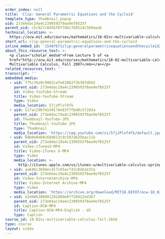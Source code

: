 ```yaml
---
order_index: null
title: 'Clip: General Parametric Equations and the Cycloid'
template_type: thumbnail_popup
uid: 273e6dac19a4c2399593f0ae9ef0525f
parent_uid: c5c027c845bf0f7dbc7b9514c509aeab
technical_location: >-
  https://ocw.mit.edu/courses/mathematics/18-02sc-multivariable-calculus-fall-2010/1.-vectors-and-matrices/part-c-parametric-equations-for-curves/session-17-general-parametric-equations-the-cycloid/clip-general-parametric-equations-and-the-cycloid
short_url: clip-general-parametric-equations-and-the-cycloid
inline_embed_id: '15497671clip:generalparametricequationsandthecycloid2037566'
about_this_resource_text: >-
  <p class="scholar_medsm">From Lecture 5 of <a
  href="http://ocw.mit.edu/courses/mathematics/18-02-multivariable-calculus-fall-2007/video-lectures/"><em>18.02
  Multivariable Calculus, Fall 2007</em></a></p>
related_resources_text: ''
transcript: ''
embedded_media:
  - uid: f75c76a9c9962cefe63962f2b38fd692
    parent_uid: 273e6dac19a4c2399593f0ae9ef0525f
    id: Video-YouTube-Stream
    title: Video-YouTube-Stream
    type: Video
    media_location: 57jzPlxf4fk
  - uid: 517ac29bfd149178e83f7fbd0c572d3a
    parent_uid: 273e6dac19a4c2399593f0ae9ef0525f
    id: Thumbnail-YouTube-JPG
    title: Thumbnail-YouTube-JPG
    type: Thumbnail
    media_location: 'https://img.youtube.com/vi/57jzPlxf4fk/default.jpg'
  - uid: 60b0e0eb0c68d613c9c587a635bac11b
    parent_uid: 273e6dac19a4c2399593f0ae9ef0525f
    id: Video-iTunesU-MP4
    title: Video-iTunes U-MP4
    type: Video
    media_location: >-
      http://itunes.apple.com/us/itunes-u/multivariable-calculus-spring/id354869122
  - uid: aa646c369dec417c65acf43c8eb2e32a
    parent_uid: 273e6dac19a4c2399593f0ae9ef0525f
    id: Video-InternetArchive-MP4
    title: Video-Internet Archive-MP4
    type: Video
    media_location: 'https://archive.org/download/MIT18.02F07/ocw-18_02-f07-lec05_300k.mp4'
  - uid: a2d48b380d81241d89e0ff20422ed367
    parent_uid: 273e6dac19a4c2399593f0ae9ef0525f
    id: Caption-OCW-MP4
    title: Caption-OCW-MP4-English - US
    type: Caption
course_id: 18-02sc-multivariable-calculus-fall-2010
type: course
layout: video
---
```

